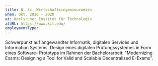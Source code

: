 ```yaml
---
title: B. Sc. Wirtschaftsingenieurwesen
when: Okt. 2016 - 2020 
at: Karlsruher Institut für Technologie
atURL: https://www.kit.edu/
employmentType:
---
```


Schwerpunkt auf angewandter Informatik, digitalen
Services und Information Systems. Design eines
digitalen Prüfungssystemes in Form eines Software-
Prototyps im Rahmen der Bachelorarbeit:
"Modernizing Exams: Designing a Tool for Valid and
Scalable Decentralized E-Exams".